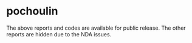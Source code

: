 # pochoulin
The above reports and codes are available for public release. 
The other reports are hidden due to the NDA issues. 
